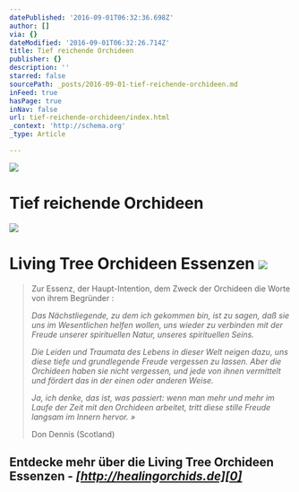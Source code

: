 ```yaml
---
datePublished: '2016-09-01T06:32:36.698Z'
author: []
via: {}
dateModified: '2016-09-01T06:32:26.714Z'
title: Tief reichende Orchideen
publisher: {}
description: ''
starred: false
sourcePath: _posts/2016-09-01-tief-reichende-orchideen.md
inFeed: true
hasPage: true
inNav: false
url: tief-reichende-orchideen/index.html
_context: 'http://schema.org'
_type: Article

---
```

![](https://the-grid-user-content.s3-us-west-2.amazonaws.com/820185a5-6914-4ea7-8f80-cce121550854.png)

# Tief reichende Orchideen
![](https://the-grid-user-content.s3-us-west-2.amazonaws.com/99a0ec5a-73cb-422e-91ca-7e599e437869.png)

# Living Tree Orchideen Essenzen ![](https://the-grid-user-content.s3-us-west-2.amazonaws.com/a90caad2-a761-4690-b9ea-6840e905eee5.png)

> Zur Essenz, der Haupt-Intention, dem Zweck der Orchideen die Worte von ihrem Begründer : 
> 
> _Das Nächstliegende, zu dem ich gekommen bin, ist zu sagen, daß sie uns im Wesentlichen helfen wollen, uns wieder zu verbinden mit der Freude unserer spirituellen Natur, unseres spirituellen Seins._
> 
> _Die Leiden und Traumata des Lebens in dieser Welt neigen dazu, uns diese tiefe und grundlegende Freude vergessen zu lassen. Aber die Orchideen haben sie nicht vergessen, und jede von ihnen vermittelt und fördert das in der einen oder anderen Weise._
> 
> _Ja, ich denke, das ist, was passiert: wenn man mehr und mehr im Laufe der Zeit mit den Orchideen arbeitet, tritt diese stille Freude langsam im Innern hervor. »_
> 
> Don Dennis (Scotland)

## Entdecke mehr über die Living Tree Orchideen Essenzen - _**[http://healingorchids.de][0]**_

[0]: http://healingorchids.de/ "http://healingorchids.de"